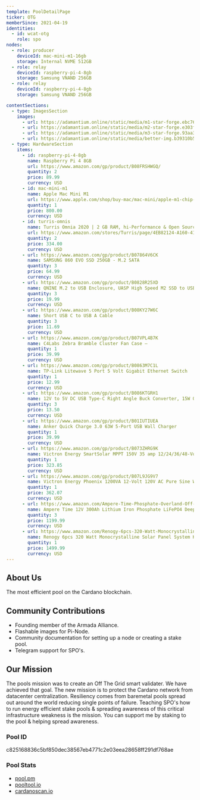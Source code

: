 ```yaml
---
template: PoolDetailPage
ticker: OTG
memberSince: 2021-04-19
identities:
  - id: wcat-otg
    role: spo
nodes:
  - role: producer
    deviceId: mac-mini-m1-16gb
    storage: Internal NVME 512GB
  - role: relay
    deviceId: raspberry-pi-4-8gb
    storage: Samsung VNAND 256GB
  - role: relay
    deviceId: raspberry-pi-4-8gb
    storage: Samsung VNAND 256GB

contentSections:
  - type: ImagesSection
    images:
      - url: https://adamantium.online/static/media/m1-star-forge.ebc76f22c0197a5fa23f.jpg
      - url: https://adamantium.online/static/media/m2-star-forge.e303fe37e7f2bebda24b.jpg
      - url: https://adamantium.online/static/media/m3-star-forge.93aa368d391bde3b7c62.jpg
      - url: https://adamantium.online/static/media/better-img.b39310b568e61e907899.png
  - type: HardwareSection
    items:
      - id: raspberry-pi-4-8gb
        name: Raspberry Pi 4 8GB
        url: https://www.amazon.com/gp/product/B08FRSHWGQ/
        quantity: 2
        price: 89.99
        currency: USD
      - id: mac-mini-m1
        name: Apple Mac Mini M1
        url: https://www.apple.com/shop/buy-mac/mac-mini/apple-m1-chip-with-8-core-cpu-and-8-core-gpu-256gb
        quantity: 1
        price: 800.00
        currency: USD
      - id: turris-omnis
        name: Turris Omnia 2020 | 2 GB RAM, hi-Performance & Open Source Router
        url: https://www.amazon.com/stores/Turris/page/4EB82124-A160-4117-9404-00DA2DF8FE26
        quantity: 2
        price: 334.00
        currency: USD
      - url: https://www.amazon.com/gp/product/B07864V6CK
        name: SAMSUNG 860 EVO SSD 250GB - M.2 SATA
        quantity: 3
        price: 64.99
        currency: USD
      - url: https://www.amazon.com/gp/product/B0828R25XD
        name: QNINE M.2 to USB Enclosure, UASP High Speed M2 SSD to USB C Adapter
        quantity: 3
        price: 19.99
        currency: USD
      - url: https://www.amazon.com/gp/product/B08KY27W6C
        name: Short USB C to USB A Cable
        quantity: 3
        price: 11.69
        currency: USD
      - url: https://www.amazon.com/gp/product/B07VPL4B7K
        name: C4Labs Zebra Bramble Cluster Fan Case –
        quantity: 1
        price: 39.99
        currency: USD
      - url: https://www.amazon.com/gp/product/B0863M7C1L
        name: TP-Link Litewave 5 Port 5 Volt Gigabit Ethernet Switch
        quantity: 1
        price: 12.99
        currency: USD
      - url: https://www.amazon.com/gp/product/B086KTGRH1
        name: 12V to 5V DC USB Type-C Right Angle Buck Converter, 15W Output, 3A
        quantity: 3
        price: 13.50
        currency: USD
      - url: https://www.amazon.com/gp/product/B01IUTIUEA
        name: Anker Quick Charge 3.0 63W 5-Port USB Wall Charger
        quantity: 1
        price: 39.99
        currency: USD
      - url: https://www.amazon.com/gp/product/B073ZHRG9K
        name: Victron Energy SmartSolar MPPT 150V 35 amp 12/24/36/48-Volt Solar Charge Controller (Bluetooth)
        quantity: 1
        price: 323.85
        currency: USD
      - url: https://www.amazon.com/gp/product/B07L9JG9V7
        name: Victron Energy Phoenix 1200VA 12-Volt 120V AC Pure Sine Wave Inverter
        quantity: 1
        price: 362.07
        currency: USD
      - url: https://www.amazon.com/Ampere-Time-Phosphate-Overland-Off-Grid/dp/B08K7HZ6KZ/
        name: Ampere Time 12V 300Ah Lithium Iron Phosphate LiFePO4 Deep Cycle Battery
        quantity: 3
        price: 1199.99
        currency: USD
      - url: https://www.amazon.com/Renogy-6pcs-320-Watt-Monocrystalline/dp/B08D6G6996
        name: Renogy 6pcs 320 Watt Monocrystalline Solar Panel System Kit
        quantity: 1
        price: 1499.99
        currency: USD
---
```


## About Us

The most efficient pool on the Cardano blockchain.


## Community Contributions

- Founding member of the Armada Alliance.
- Flashable images for Pi-Node.
- Community documentation for setting up a node or creating a stake pool.
- Telegram support for SPO's.

## Our Mission

The pools mission was to create an Off The Grid smart validater. We have achieved that goal. The new mission is to protect the Cardano network from datacenter centralization. Resiliency comes from baremetal pools spread out around the world reducing single points of failure. Teaching SPO's how to run energy efficient stake pools & spreading awareness of this critical infrastructure weakness is the mission. You can support me by staking to the pool & helping spread awareness.

### Pool ID

c825168836c5bf850dec38567eb4771c2e03eea28658ff291df768ae

### Pool Stats

- [pool.pm](https://pool.pm/c825168836c5bf850dec38567eb4771c2e03eea28658ff291df768ae)
- [pooltool.io](https://pooltool.io/pool/c825168836c5bf850dec38567eb4771c2e03eea28658ff291df768ae)
- [cardanoscan.io](https://cardanoscan.io/pool/c825168836c5bf850dec38567eb4771c2e03eea28658ff291df768ae)